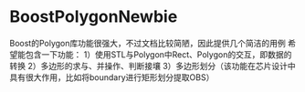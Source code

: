 BoostPolygonNewbie
==================

Boost的Polygon库功能很强大，不过文档比较简陋，因此提供几个简洁的用例
希望能包含一下功能：
1）使用STL与Polygon中Rect、Polygon的交互，即数据的转换
2）多边形的求与、并操作、判断接壤
3）多边形划分（该功能在芯片设计中具有很大作用，比如将boundary进行矩形划分提取OBS）
